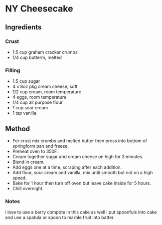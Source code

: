 # NY Cheesecake

## Ingredients

### Crust

- 1.5 cup graham cracker crumbs
- 1/4 cup butterm, melted

### Filling

- 1.5 cup sugar
- 4 x 8oz pkg cream cheese, soft
- 1/2 cup cream, room temperature
- 4 eggs, room temperature
- 1/4 cup all purpose flour
- 1 cup sour cream
- 1 tsp vanilla

## Method

- For crust mix crumbs and melted butter then press into bottom of springform pan and freeze.
- Preheat oven to 350F.
- Cream together sugar and cream cheese on high for 3 minutes.
- Blend in cream.
- Add eggs one at a time, scraping after each addition.
- Add flour, sour cream and vanilla, mix until smooth but not on a high speed.
- Bake for 1 hour then turn off oven but leave cake inside for 5 hours. 
- Chill overnight.

### Notes

i love to use a berry compote in this cake as well i put spoonfuls into cake and use a spatula or spoon to marble fruit into batter. 
